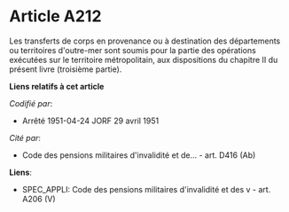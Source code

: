 # Article A212

Les transferts de corps en provenance ou à destination des départements ou territoires d'outre-mer sont soumis pour la partie
des opérations exécutées sur le territoire métropolitain, aux dispositions du chapitre II du présent livre (troisième
partie).

**Liens relatifs à cet article**

_Codifié par_:

  - Arrêté 1951-04-24 JORF 29 avril 1951

_Cité par_:

  - Code des pensions militaires d'invalidité et de... - art. D416 (Ab)

**Liens**:

  - SPEC_APPLI: Code des pensions militaires d'invalidité et des v - art. A206 (V)
